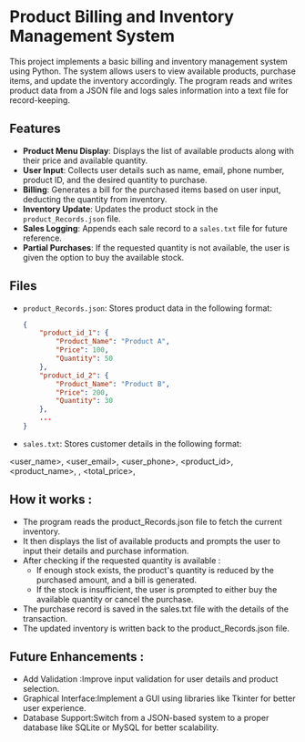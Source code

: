 # Product Billing and Inventory Management System

This project implements a basic billing and inventory management system using Python. The system allows users to view available products, purchase items, and update the inventory accordingly. The program reads and writes product data from a JSON file and logs sales information into a text file for record-keeping.

## Features

- **Product Menu Display**: Displays the list of available products along with their price and available quantity.
- **User Input**: Collects user details such as name, email, phone number, product ID, and the desired quantity to purchase.
- **Billing**: Generates a bill for the purchased items based on user input, deducting the quantity from inventory.
- **Inventory Update**: Updates the product stock in the `product_Records.json` file.
- **Sales Logging**: Appends each sale record to a `sales.txt` file for future reference.
- **Partial Purchases**: If the requested quantity is not available, the user is given the option to buy the available stock.

## Files

- `product_Records.json`: Stores product data in the following format:
  ```json
  {
      "product_id_1": {
          "Product_Name": "Product A",
          "Price": 100,
          "Quantity": 50
      },
      "product_id_2": {
          "Product_Name": "Product B",
          "Price": 200,
          "Quantity": 30
      },
      ...
  }

 - `sales.txt`: Stores customer details in the following format:

<user_name>, <user_email>, <user_phone>, <product_id>, <product_name>, <quantity>, <total_price>,<timestamp>

## How it works :

- The program reads the product_Records.json file to fetch the current inventory.
- It then displays the list of available products and prompts the user to input their details and purchase information.
- After checking if the requested quantity is available :
  - If enough stock exists, the product's quantity is reduced by the purchased amount, and a bill is generated.
  - If the stock is insufficient, the user is prompted to either buy the available quantity or cancel the purchase.
- The purchase record is saved in the sales.txt file with the details of the transaction.
- The updated inventory is written back to the product_Records.json file.

## Future Enhancements :

- Add Validation :Improve input validation for user details and product selection.
- Graphical Interface:Implement a GUI using libraries like Tkinter for better user experience.
- Database Support:Switch from a JSON-based system to a proper database like SQLite or MySQL for better scalability.